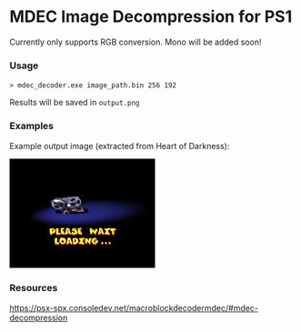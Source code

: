 
# MDEC Image Decompression for PS1

Currently only supports RGB conversion. Mono will be added soon!

### Usage

```
> mdec_decoder.exe image_path.bin 256 192 
```

Results will be saved in `output.png`

### Examples

Example output image (extracted from Heart of Darkness):

<img src="https://github.com/GreatGameDota/mdec-decompression/blob/master/examples/hod_loading.png?raw=true">

### Resources

<https://psx-spx.consoledev.net/macroblockdecodermdec/#mdec-decompression>
